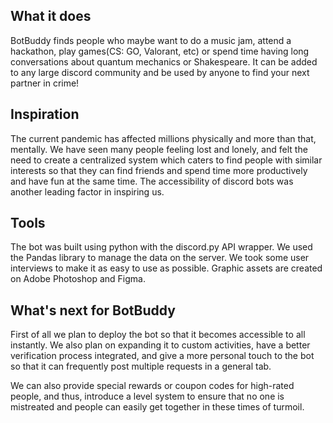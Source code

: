 ## What it does

BotBuddy finds people who maybe want to do a music jam, attend a hackathon, play games(CS: GO, Valorant, etc) or spend time having long conversations about quantum mechanics or Shakespeare. It can be added to any large discord community and be used by anyone to find your next partner in crime!

## Inspiration

The current pandemic has affected millions physically and more than that, mentally. We have seen many people feeling lost and lonely, and felt the need to create a centralized system which caters to find people with similar interests so that they can find friends and spend time more productively and have fun at the same time. The accessibility of discord bots was another leading factor in inspiring us.

## Tools

The bot was built using python with the discord.py API wrapper. We used the Pandas library to manage the data on the server. We took some user interviews to make it as easy to use as possible. Graphic assets are created on Adobe Photoshop and Figma.

## What's next for BotBuddy

First of all we plan to deploy the bot so that it becomes accessible to all instantly. We also plan on expanding it to custom activities, have a better verification process integrated, and give a more personal touch to the bot so that it can frequently post multiple requests in a general tab.

We can also provide special rewards or coupon codes for high-rated people, and thus, introduce a level system to ensure that no one is mistreated and people can easily get together in these times of turmoil.
